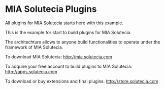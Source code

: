 # MIA Solutecia Plugins
All plugins for MIA Solutecia starts here with this example.

This is the example for start to build plugins for MIA Solutecia.

The architechture allows to anyone build functionalities to operate under the framework of MIA Solutecia.

To download MIA Solutecia:
http://mia.solutecia.com

To adquire your free account to build plugins to MIA Solutecia: 
http://apps.solutecia.com

To download or buy extensions and final plugins:
http://store.solutecia.com
